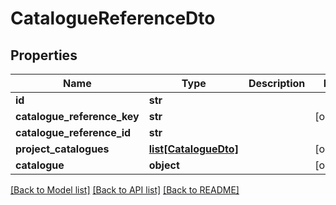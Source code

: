 # CatalogueReferenceDto

## Properties
Name | Type | Description | Notes
------------ | ------------- | ------------- | -------------
**id** | **str** |  | 
**catalogue_reference_key** | **str** |  | [optional] 
**catalogue_reference_id** | **str** |  | 
**project_catalogues** | [**list[CatalogueDto]**](CatalogueDto.md) |  | [optional] 
**catalogue** | **object** |  | [optional] 

[[Back to Model list]](../README.md#documentation-for-models) [[Back to API list]](../README.md#documentation-for-api-endpoints) [[Back to README]](../README.md)


